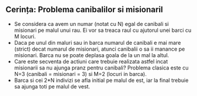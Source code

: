 ## Cerința: Problema canibalilor si misionaril  

- Se considera ca avem un numar (notat cu N) egal de canibali si misionari pe malul
  unui rau. Ei vor sa treaca raul cu ajutorul unei barci cu M locuri.
- Daca pe unul din maluri sau in barca numarul de canibali e mai mare (strict) decat
  numarul de misionari, atunci canibalii o sa ii manance pe misionari. Barca nu se poate deplasa goala de la un mal la altul.
- Care este secventa de actiuni care trebuie realizata astfel incat misionarii sa nu ajunga
  pranz pentru canibali? Problema clasica este cu N=3 (canibali = misionari = 3) si M=2 (locuri in barca).
- Barca si cei 2*N indivizi se afla initial pe malul de est, iar la final trebuie sa ajunga toti
  pe malul de vest.  